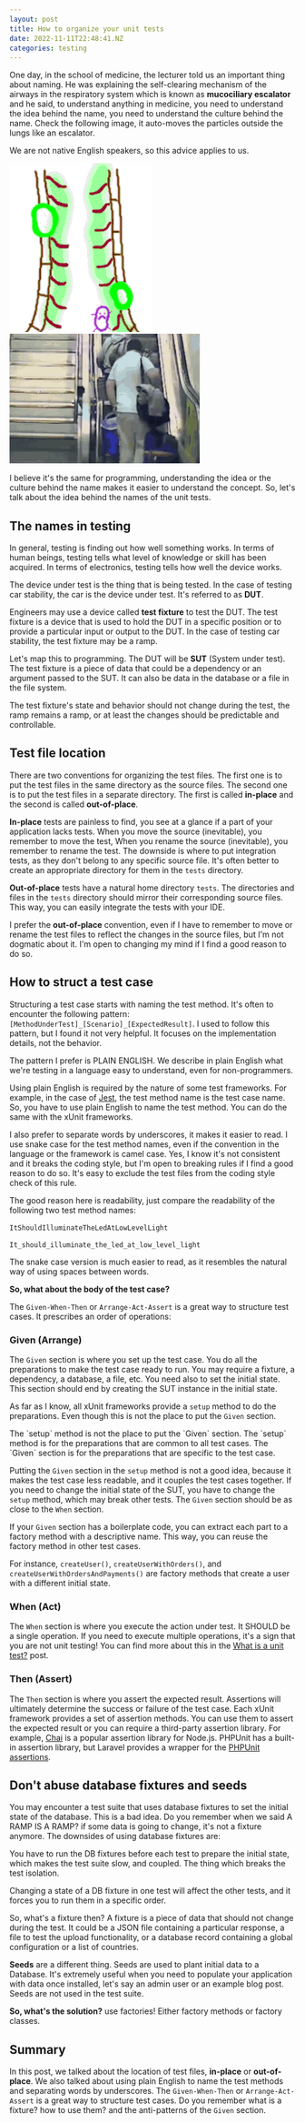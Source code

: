 ```yaml
---
layout: post
title: How to organize your unit tests
date: 2022-11-11T22:48:41.NZ
categories: testing
---
```


One day, in the school of medicine, the lecturer told us an important thing about naming. He was explaining the
self-clearing mechanism of the airways in the respiratory system which is known as **mucociliary escalator** and he
said, to understand anything in medicine, you need to understand the idea behind the name, you need to understand the
culture behind the name. Check the following image, it auto-moves the particles outside the lungs like an escalator.

We are not native English speakers, so this advice applies to us.

![mucociliary escalator](/assets/img/mucociliary-escalator.gif)
![escalator fail](/assets/img/escalator-fail.gif)

I believe it's the same for programming, understanding the idea or the culture behind the name makes it easier to
understand the concept. So, let's talk about the idea behind the names of the unit tests.

## The names in testing

In general, testing is finding out how well something works. In terms of human beings, testing tells what level of
knowledge or skill has been acquired. In terms of electronics, testing tells how well the device works.

The device under test is the thing that is being tested. In the case of testing car stability, the car is the device
under test. It's referred to as **DUT**.

Engineers may use a device called **test fixture** to test the DUT. The test fixture is a device that is used to hold
the DUT in a specific position or to provide a particular input or output to the DUT. In the case of testing car
stability, the test fixture may be a ramp.

Let's map this to programming. The DUT will be **SUT** (System under test). The test fixture is a piece of data that
could be a dependency or an argument passed to the SUT. It can also be data in the database or a file in the file
system.

<div class=tip markdown="1">
The test fixture's state and behavior should not change during the test, the ramp remains a ramp, or at least the changes should be predictable and controllable.
</div>

## Test file location

There are two conventions for organizing the test files. The first one is to put the test files in the same directory as
the source files. The second one is to put the test files in a separate directory. The first is called **in-place** and
the second is called **out-of-place**.

**In-place** tests are painless to find, you see at a glance if a part of your application lacks tests. When you move
the source (inevitable), you remember to move the test, When you rename the source (inevitable), you remember to rename
the test. The downside is where to put integration tests, as they don't belong to any specific source file. It's often
better to create an appropriate directory for them in the `tests` directory.

**Out-of-place** tests have a natural home directory `tests`. The directories and files in the `tests` directory should
mirror their corresponding source files. This way, you can easily integrate the tests with your IDE.

I prefer the **out-of-place** convention, even if I have to remember to move or rename the test files to reflect the
changes in the source files, but I'm not dogmatic about it. I'm open to changing my mind if I find a good reason to do
so.

## How to struct a test case

Structuring a test case starts with naming the test method. It's often to encounter the following
pattern: `[MethodUnderTest]_[Scenario]_[ExpectedResult]`. I used to follow this pattern, but I found it not very
helpful. It focuses on the implementation details, not the behavior.

The pattern I prefer is PLAIN ENGLISH. We describe in plain English what we're testing in a language easy to understand,
even for non-programmers.

Using plain English is required by the nature of some test frameworks. For example, in the case
of [Jest](https://jestjs.io/), the test method name is the test case name. So, you have to use plain English to name the
test method. You can do the same with the xUnit frameworks.

I also prefer to separate words by underscores, it makes it easier to read. I use snake case for the test method names,
even if the convention in the language or the framework is camel case. Yes, I know it's not consistent and it breaks the
coding style, but I'm open to breaking rules if I find a good reason to do so. It's easy to exclude the test files from
the coding style check of this rule.

The good reason here is readability, just compare the readability of the following two test method names:

```
ItShouldIlluminateTheLedAtLowLevelLight
```

```
It_should_illuminate_the_led_at_low_level_light
```

The snake case version is much easier to read, as it resembles the natural way of using spaces between words.

**So, what about the body of the test case?**

The `Given-When-Then` or `Arrange-Act-Assert` is a great way to structure test cases. It prescribes an order of
operations:

### Given (Arrange)

The `Given` section is where you set up the test case. You do all the preparations to make the test case ready to run.
You may require a fixture, a dependency, a database, a file, etc. You need also to set the initial state. This section
should end by creating the SUT instance in the initial state.

As far as I know, all xUnit frameworks provide a `setup` method to do the preparations. Even though this is not the
place to put the `Given` section.

<div class=tip markdown="1">
The `setup` method is not the place to put the `Given` section. The `setup` method is for the preparations that are common to all test cases. The `Given` section is for the preparations that are specific to the test case.
</div>

Putting the `Given` section in the `setup` method is not a good idea, because it makes the test case less readable, and
it couples the test cases together. If you need to change the initial state of the SUT, you have to change the `setup`
method, which may break other tests. The `Given` section should be as close to the `When` section.

If your `Given` section has a boilerplate code, you can extract each part to a factory method with a descriptive name.
This way, you can reuse the factory method in other test cases.

For instance, `createUser()`, `createUserWithOrders()`, and `createUserWithOrdersAndPayments()` are factory methods that
create a user with a different initial state.

### When (Act)

The `When` section is where you execute the action under test. It SHOULD be a single operation. If you need to execute
multiple operations, it's a sign that you are not unit testing! You can find more about this in
the [What is a unit test?](/blog/testing/what-is-a-unit-test) post.

### Then (Assert)

The `Then` section is where you assert the expected result. Assertions will ultimately determine the success or failure
of the test case. Each xUnit framework provides a set of assertion methods. You can use them to assert the expected
result or you can require a third-party assertion library. For example, [Chai](https://www.chaijs.com/) is a popular
assertion library for Node.js. PHPUnit has a built-in assertion library, but Laravel provides a wrapper for
the [PHPUnit assertions](https://laravel.com/docs/9.x/http-tests#available-assertions).

## Don't abuse database fixtures and seeds

You may encounter a test suite that uses database fixtures to set the initial state of the database. This is a bad idea.
Do you remember when we said A RAMP IS A RAMP? if some data is going to change, it's not a fixture anymore. The
downsides of using database fixtures are:

You have to run the DB fixtures before each test to prepare the initial state, which makes the test suite slow, and
coupled. The thing which breaks the test isolation.

Changing a state of a DB fixture in one test will affect the other tests, and it forces you to run them in a specific
order.

So, what's a fixture then? A fixture is a piece of data that should not change during the test. It could be a JSON file
containing a particular response, a file to test the upload functionality, or a database record containing a global
configuration or a list of countries.

**Seeds** are a different thing. Seeds are used to plant initial data to a Database. It's extremely useful when you need
to populate your application with data once installed, let's say an admin user or an example blog post. Seeds are not
used in the test suite.

**So, what's the solution?** use factories! Either factory methods or factory classes.

## Summary

In this post, we talked about the location of test files, **in-place** or **out-of-place**. We also talked about using
plain English to name the test methods and separating words by underscores. The `Given-When-Then`
or `Arrange-Act-Assert` is a great way to structure test cases. Do you remember what is a fixture? how to use them? and
the anti-patterns of the `Given` section.
